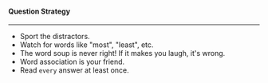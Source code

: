 #### Question Strategy

___

* Sport the distractors.
* Watch for words like "most", "least", etc.
* The word soup is never right! If it makes you laugh, it's wrong.
* Word association is your friend.
* Read `every` answer at least once.